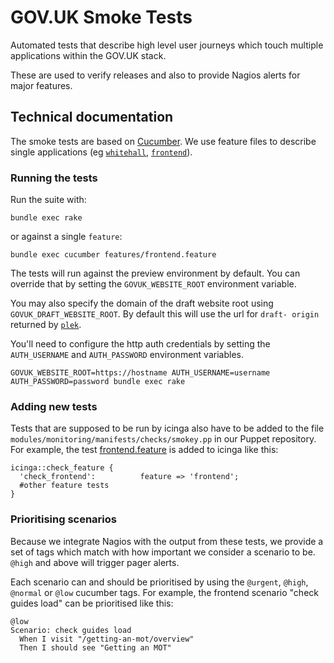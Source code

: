 # GOV.UK Smoke Tests

Automated tests that describe high level user journeys which touch multiple
applications within the GOV.UK stack.

These are used to verify releases and also to provide Nagios alerts for major
features.

## Technical documentation

The smoke tests are based on [Cucumber](http://cukes.info/). We use feature
files to describe single applications (eg
[`whitehall`](https://github.com/alphagov/whitehall),
[`frontend`](https://github.com/alphagov/frontend)).

### Running the tests

Run the suite with:

```
bundle exec rake
```

or against a single `feature`:

```
bundle exec cucumber features/frontend.feature
```

The tests will run against the preview environment by default.  You can
override that by setting the `GOVUK_WEBSITE_ROOT` environment variable.

You may also specify the domain of the draft website root using
`GOVUK_DRAFT_WEBSITE_ROOT`. By default this will use the url for `draft-
origin` returned by [`plek`](http://github.com/alphagov/plek).

You'll need to configure the http auth credentials by setting the
`AUTH_USERNAME` and `AUTH_PASSWORD` environment variables.

    GOVUK_WEBSITE_ROOT=https://hostname AUTH_USERNAME=username AUTH_PASSWORD=password bundle exec rake

### Adding new tests

Tests that are supposed to be run by icinga also have to be added to the file
`modules/monitoring/manifests/checks/smokey.pp` in our Puppet repository. For
example, the test [frontend.feature](/features/frontend.feature)
is added to icinga like this:

```puppet
icinga::check_feature {
  'check_frontend':          feature => 'frontend';
  #other feature tests
}
```

### Prioritising scenarios

Because we integrate Nagios with the output from these tests, we provide a set
of tags which match with how important we consider a scenario to be. `@high` and
above will trigger pager alerts.

Each scenario can and should be prioritised by using the `@urgent`, `@high`,
`@normal` or `@low` cucumber tags. For example, the frontend scenario "check
guides load" can be prioritised like this:

```cucumber
@low
Scenario: check guides load
  When I visit "/getting-an-mot/overview"
  Then I should see "Getting an MOT"
```

